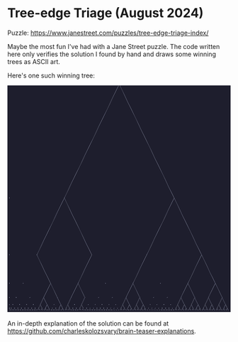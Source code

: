 # Tree-edge Triage (August 2024)
Puzzle: https://www.janestreet.com/puzzles/tree-edge-triage-index/

Maybe the most fun I've had with a Jane Street puzzle. The code written here only verifies the solution I found by hand and draws some winning trees as ASCII art.

Here's one such winning tree:

<img width="520" height="510" alt="An ASCII art drawing of a winning tree (for Aaron)" src="./tree-drawing.png">

An in-depth explanation of the solution
can be found at https://github.com/charleskolozsvary/brain-teaser-explanations.
